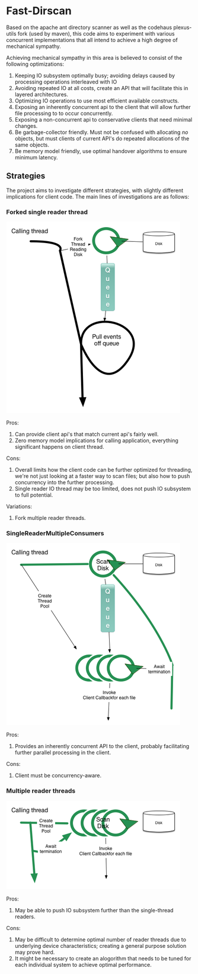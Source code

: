 Fast-Dirscan
===========

Based on the apache ant directory scanner as well as the codehaus plexus-utils fork (used
by maven), this code aims to experiment with various concurrent implementations that all intend
to achieve a high degree of mechanical sympathy.

Achieving mechanical sympathy in this area is believed to consist of the following optimizations:

1. Keeping IO subsystem optimally busy; avoiding delays caused by processing
   operations interleaved with IO
2. Avoiding repeated IO at all costs, create an API that will facilitate this in layered architectures.
3. Optimizing IO operations to use most efficient available constructs.
4. Exposing an inherently concurrent api to the client that will allow further
   file processing to to occur concurrently.
5. Exposing a non-concurrent api to conservative clients that need minimal changes.
6. Be garbage-collector friendly. Must not be confused with allocating *no* objects,
   but must clients of current API's do repeated allocations of the same objects.
7. Be memory model friendly, use optimal handover algorithms to ensure minimum latency.

Strategies
-------

The project aims to investigate different strategies, with slightly different implications for client code. The main lines of investigations are as follows:

### Forked single reader thread

![Single Reader Thread Model](images/2Threads.png)

Pros:
1. Can provide client api's that match current api's fairly well.
2. Zero memory model implications for calling application, everything significant happens
   on client thread.

Cons:
1. Overall limits how the client code can be further optimized for threading, we're not just looking
   at a faster way to scan files; but also how to push concurrency into the further processing.
2. Single reader IO thread may be too limited, does not push IO subsystem to full potential.

Variations:
1. Fork multiple reader threads.


### SingleReaderMultipleConsumers

![Single Reader Multiple Consumers](images/SingleReaderMultipleConsumers.png)

Pros:
1. Provides an inherently concurrent API to the client, probably facilitating further
   parallel processing in the client.

Cons:
1. Client must be concurrency-aware.


### Multiple reader threads

![Multiple Reader Threads](images/MultipleReaderThreads.png)

Pros:
1. May be able to push IO subsystem further than the single-thread readers.

Cons:
1. May be difficult to determine optimal number of reader threads due to underlying device
  characteristics; creating a general purpose solution may prove hard.
2. It might be necessary to create an alogorithm that needs to be tuned for each individual
   system to achieve optimal performance.